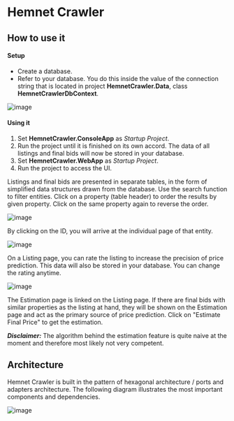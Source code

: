 # Hemnet Crawler

## How to use it

#### Setup
- Create a database.
- Refer to your database. You do this inside the value of the connection string that is located in project **HemnetCrawler.Data**, class **HemnetCrawlerDbContext**.

![image](https://user-images.githubusercontent.com/70913967/160587312-67cc75e8-7774-40ff-992c-fd7eaba1d3f2.png)

#### Using it
1. Set **HemnetCrawler.ConsoleApp** as *Startup Project*.
2. Run the project until it is finished on its own accord. The data of all listings and final bids will now be stored in your database.
3. Set **HemnetCrawler.WebApp** as *Startup Project*.
4. Run the project to access the UI.

Listings and final bids are presented in separate tables, in the form of simplified data structures drawn from the database.
Use the search function to filter entities. Click on a property (table header) to order the results by given property. Click on the same property again to reverse the order.

![image](https://user-images.githubusercontent.com/70913967/160587273-7f59af4b-a372-47fa-8f6e-33789ab67aef.png)


By clicking on the ID, you will arrive at the individual page of that entity.

![image](https://user-images.githubusercontent.com/70913967/160587241-c6664786-c603-4bbb-b57a-514a61808cf8.png)


On a Listing page, you can rate the listing to increase the precision of price prediction. This data will also be stored in your database. You can change the rating anytime.

![image](https://user-images.githubusercontent.com/70913967/160587150-99dd157e-6ce9-4b67-a7ed-625cee172913.png)


The Estimation page is linked on the Listing page. If there are final bids with similar properties as the listing at hand, they will be shown on the Estimation page and act as the primary source of price prediction.
Click on "Estimate Final Price" to get the estimation.

***Disclaimer:*** The algorithm behind the estimation feature is quite naive at the moment and therefore most likely not very competent. 

## Architecture

Hemnet Crawler is built in the pattern of hexagonal architecture / ports and adapters architecture.
The following diagram illustrates the most important components and dependencies.

![image](https://user-images.githubusercontent.com/70913967/160587075-1bc0f1d6-aa54-41c3-add8-5016a4d5cd3f.png)

